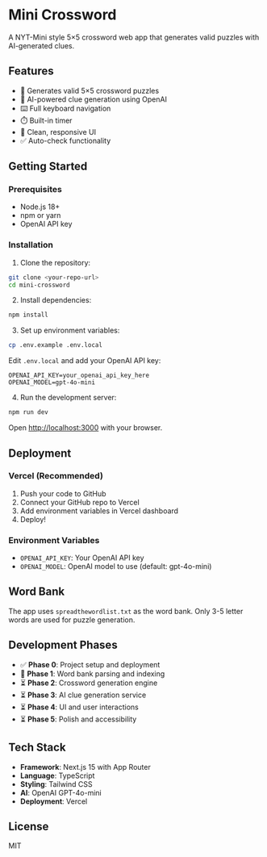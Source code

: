 # Mini Crossword

A NYT-Mini style 5×5 crossword web app that generates valid puzzles with AI-generated clues.

## Features

- 🧩 Generates valid 5×5 crossword puzzles
- 🤖 AI-powered clue generation using OpenAI
- ⌨️ Full keyboard navigation
- ⏱️ Built-in timer
- 🎨 Clean, responsive UI
- ✅ Auto-check functionality

## Getting Started

### Prerequisites

- Node.js 18+ 
- npm or yarn
- OpenAI API key

### Installation

1. Clone the repository:
```bash
git clone <your-repo-url>
cd mini-crossword
```

2. Install dependencies:
```bash
npm install
```

3. Set up environment variables:
```bash
cp .env.example .env.local
```

Edit `.env.local` and add your OpenAI API key:
```
OPENAI_API_KEY=your_openai_api_key_here
OPENAI_MODEL=gpt-4o-mini
```

4. Run the development server:
```bash
npm run dev
```

Open [http://localhost:3000](http://localhost:3000) with your browser.

## Deployment

### Vercel (Recommended)

1. Push your code to GitHub
2. Connect your GitHub repo to Vercel
3. Add environment variables in Vercel dashboard
4. Deploy!

### Environment Variables

- `OPENAI_API_KEY`: Your OpenAI API key
- `OPENAI_MODEL`: OpenAI model to use (default: gpt-4o-mini)

## Word Bank

The app uses `spreadthewordlist.txt` as the word bank. Only 3-5 letter words are used for puzzle generation.

## Development Phases

- ✅ **Phase 0**: Project setup and deployment
- 🔄 **Phase 1**: Word bank parsing and indexing
- ⏳ **Phase 2**: Crossword generation engine
- ⏳ **Phase 3**: AI clue generation service
- ⏳ **Phase 4**: UI and user interactions
- ⏳ **Phase 5**: Polish and accessibility

## Tech Stack

- **Framework**: Next.js 15 with App Router
- **Language**: TypeScript
- **Styling**: Tailwind CSS
- **AI**: OpenAI GPT-4o-mini
- **Deployment**: Vercel

## License

MIT
